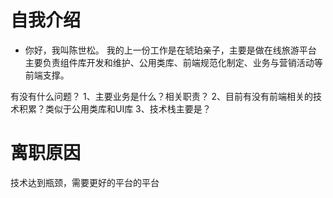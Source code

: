 # 自我介绍

- 你好，我叫陈世松。
我的上一份工作是在琥珀亲子，主要是做在线旅游平台
主要负责组件库开发和维护、公用类库、前端规范化制定、业务与营销活动等前端支撑。

有没有什么问题？
1、主要业务是什么？相关职责？
2、目前有没有前端相关的技术积累？类似于公用类库和UI库
3、技术栈主要是？

# 离职原因

技术达到瓶颈，需要更好的平台的平台
